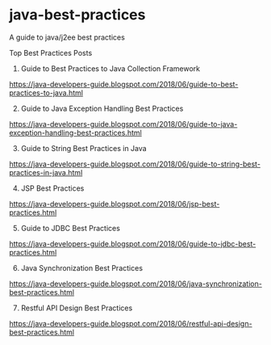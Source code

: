 # java-best-practices
A guide to java/j2ee best practices

Top Best Practices Posts

1. Guide to Best Practices to Java Collection Framework

https://java-developers-guide.blogspot.com/2018/06/guide-to-best-practices-to-java.html

2. Guide to Java Exception Handling Best Practices

https://java-developers-guide.blogspot.com/2018/06/guide-to-java-exception-handling-best-practices.html

3. Guide to String Best Practices in Java

https://java-developers-guide.blogspot.com/2018/06/guide-to-string-best-practices-in-java.html

4. JSP Best Practices

https://java-developers-guide.blogspot.com/2018/06/jsp-best-practices.html

5. Guide to JDBC Best Practices

https://java-developers-guide.blogspot.com/2018/06/guide-to-jdbc-best-practices.html

6. Java Synchronization Best Practices

https://java-developers-guide.blogspot.com/2018/06/java-synchronization-best-practices.html

7. Restful API Design Best Practices

https://java-developers-guide.blogspot.com/2018/06/restful-api-design-best-practices.html


